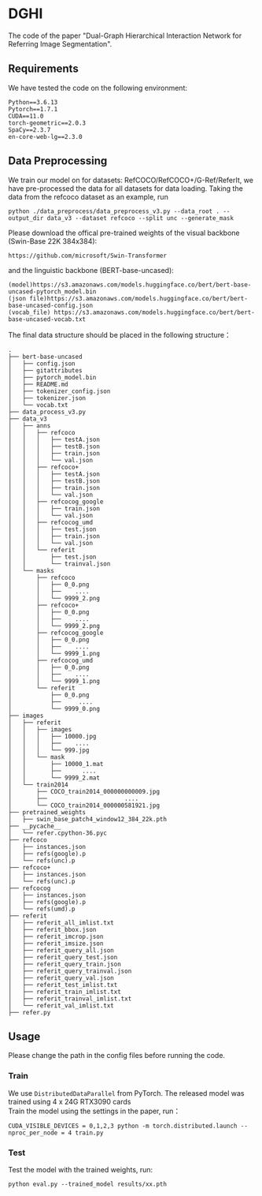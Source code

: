 # DGHI
The code of the paper "Dual-Graph Hierarchical Interaction Network for Referring Image Segmentation".  
 
## Requirements
We have tested the code on the following environment:  
```
Python==3.6.13  
Pytorch==1.7.1  
CUDA==11.0  
torch-geometric==2.0.3  
SpaCy==2.3.7  
en-core-web-lg==2.3.0  
```
## Data Preprocessing
We train our model on for datasets: RefCOCO/RefCOCO+/G-Ref/ReferIt, we have pre-processed the data for all datasets for data loading. Taking the data from the refcoco dataset as an example, run
```
python ./data_preprocess/data_preprocess_v3.py --data_root . --output_dir data_v3 --dataset refcoco --split unc --generate_mask 
```
Please download the offical pre-trained weights of the visual backbone (Swin-Base 22K 384x384):
```
https://github.com/microsoft/Swin-Transformer
```  
and the linguistic backbone (BERT-base-uncased): 
```
(model)https://s3.amazonaws.com/models.huggingface.co/bert/bert-base-uncased-pytorch_model.bin 
(json file)https://s3.amazonaws.com/models.huggingface.co/bert/bert-base-uncased-config.json 
(vocab_file) https://s3.amazonaws.com/models.huggingface.co/bert/bert-base-uncased-vocab.txt  
```
The final data structure should be placed in the following structure：
```
.
├── bert-base-uncased
│   ├── config.json
│   ├── gitattributes
│   ├── pytorch_model.bin
│   ├── README.md
│   ├── tokenizer_config.json
│   ├── tokenizer.json
│   └── vocab.txt
├── data_process_v3.py
├── data_v3
│   ├── anns
│   │   ├── refcoco
│   │   │   ├── testA.json
│   │   │   ├── testB.json
│   │   │   ├── train.json
│   │   │   └── val.json
│   │   ├── refcoco+
│   │   │   ├── testA.json
│   │   │   ├── testB.json
│   │   │   ├── train.json
│   │   │   └── val.json
│   │   ├── refcocog_google
│   │   │   ├── train.json
│   │   │   └── val.json
│   │   ├── refcocog_umd
│   │   │   ├── test.json
│   │   │   ├── train.json
│   │   │   └── val.json
│   │   └── referit
│   │       ├── test.json
│   │       └── trainval.json
│   └── masks
│       ├── refcoco
│       │   ├── 0_0.png
│       │   ├──    ....
│       │   └── 9999_2.png
│       ├── refcoco+
│       │   ├── 0_0.png
│       │   ├──    ....
│       │   └── 9999_2.png
│       ├── refcocog_google
│       │   ├── 0_0.png
│       │   ├──    ....
│       │   └── 9999_1.png
│       ├── refcocog_umd
│       │   ├── 0_0.png
│       │   ├──    ....
│       │   └── 9999_1.png
│       └── referit
│           ├── 0_0.png
│           ├──     ....
│           └── 9999_0.png
├── images
│   ├── referit
│   │   ├── images
│   │   │   ├── 10000.jpg
│   │   │   ├──    ....
│   │   │   └── 999.jpg
│   │   └── mask
│   │       ├── 10000_1.mat
│   │       ├──      ....
│   │       └── 9999_2.mat
│   └── train2014
│       ├── COCO_train2014_000000000009.jpg
│       ├──                      ....
│       └── COCO_train2014_000000581921.jpg
├── pretrained_weights
│   ├── swin_base_patch4_window12_384_22k.pth
├── __pycache__
│   └── refer.cpython-36.pyc
├── refcoco
│   ├── instances.json
│   ├── refs(google).p
│   └── refs(unc).p
├── refcoco+
│   ├── instances.json
│   └── refs(unc).p
├── refcocog
│   ├── instances.json
│   ├── refs(google).p
│   └── refs(umd).p
├── referit
│   ├── referit_all_imlist.txt
│   ├── referit_bbox.json
│   ├── referit_imcrop.json
│   ├── referit_imsize.json
│   ├── referit_query_all.json
│   ├── referit_query_test.json
│   ├── referit_query_train.json
│   ├── referit_query_trainval.json
│   ├── referit_query_val.json
│   ├── referit_test_imlist.txt
│   ├── referit_train_imlist.txt
│   ├── referit_trainval_imlist.txt
│   └── referit_val_imlist.txt
├── refer.py
```
## Usage
Please change the path in the config files before running the code.  
### Train  
We use `DistributedDataParallel` from PyTorch.
The released model was trained using 4 x 24G RTX3090 cards  
Train the model using the settings in the paper, run：
```
CUDA_VISIBLE_DEVICES = 0,1,2,3 python -m torch.distributed.launch --nproc_per_node = 4 train.py
```
### Test
Test the model with the trained weights, run:
```
python eval.py --trained_model results/xx.pth
```
